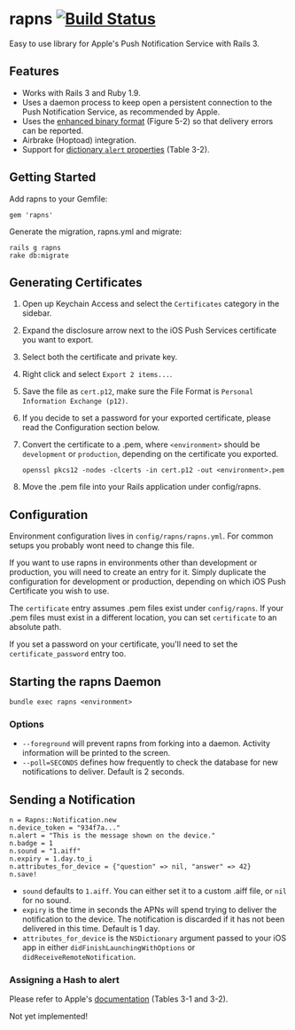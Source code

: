 # rapns [![Build Status](https://secure.travis-ci.org/ileitch/rapns.png)](http://travis-ci.org/ileitch/rapns)

Easy to use library for Apple's Push Notification Service with Rails 3.

## Features

* Works with Rails 3 and Ruby 1.9.
* Uses a daemon process to keep open a persistent connection to the Push Notification Service, as recommended by Apple.
* Uses the [enhanced binary format](http://developer.apple.com/library/ios/#documentation/NetworkingInternet/Conceptual/RemoteNotificationsPG/CommunicatingWIthAPS/CommunicatingWIthAPS.html#//apple_ref/doc/uid/TP40008194-CH101-SW4) (Figure 5-2) so that delivery errors can be reported.
* Airbrake (Hoptoad) integration.
* Support for [dictionary `alert` properties](http://developer.apple.com/library/ios/#documentation/NetworkingInternet/Conceptual/RemoteNotificationsPG/ApplePushService/ApplePushService.html#//apple_ref/doc/uid/TP40008194-CH100-SW1) (Table 3-2).

## Getting Started

Add rapns to your Gemfile:

    gem 'rapns'
  
Generate the migration, rapns.yml and migrate:

    rails g rapns
    rake db:migrate

## Generating Certificates

1. Open up Keychain Access and select the `Certificates` category in the sidebar.
2. Expand the disclosure arrow next to the iOS Push Services certificate you want to export.
3. Select both the certificate and private key.
4. Right click and select `Export 2 items...`.
5. Save the file as `cert.p12`, make sure the File Format is `Personal Information Exchange (p12)`.
6. If you decide to set a password for your exported certificate, please read the Configuration section below.
7. Convert the certificate to a .pem, where `<environment>` should be `development` or `production`, depending on the certificate you exported.

    `openssl pkcs12 -nodes -clcerts -in cert.p12 -out <environment>.pem`
      
8. Move the .pem file into your Rails application under config/rapns.

## Configuration

Environment configuration lives in `config/rapns/rapns.yml`. For common setups you probably wont need to change this file.

If you want to use rapns in environments other than development or production, you will need to create an entry for it. Simply duplicate the configuration for development or production, depending on which iOS Push Certificate you wish to use.

The `certificate` entry assumes .pem files exist under `config/rapns`. If your .pem files must exist in a different location, you can set `certificate` to an absolute path.

If you set a password on your certificate, you'll need to set the `certificate_password` entry too.

## Starting the rapns Daemon

    bundle exec rapns <environment>
    
### Options

* `--foreground` will prevent rapns from forking into a daemon. Activity information will be printed to the screen.
* `--poll=SECONDS` defines how frequently to check the database for new notifications to deliver. Default is 2 seconds.

## Sending a Notification

    n = Rapns::Notification.new
    n.device_token = "934f7a..."
    n.alert = "This is the message shown on the device."
    n.badge = 1
    n.sound = "1.aiff"
    n.expiry = 1.day.to_i
    n.attributes_for_device = {"question" => nil, "answer" => 42}
    n.save!

* `sound` defaults to `1.aiff`. You can either set it to a custom .aiff file, or `nil` for no sound.
* `expiry` is the time in seconds the APNs will spend trying to deliver the notification to the device. The notification is discarded if it has not been delivered in this time. Default is 1 day.
* `attributes_for_device` is the `NSDictionary` argument passed to your iOS app in either `didFinishLaunchingWithOptions` or `didReceiveRemoteNotification`.

### Assigning a Hash to alert

Please refer to Apple's [documentation](http://developer.apple.com/library/ios/#documentation/NetworkingInternet/Conceptual/RemoteNotificationsPG/ApplePushService/ApplePushService.html#//apple_ref/doc/uid/TP40008194-CH100-SW1) (Tables 3-1 and 3-2).

Not yet implemented!
